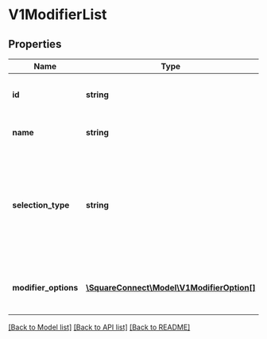 # V1ModifierList

## Properties
Name | Type | Description | Notes
------------ | ------------- | ------------- | -------------
**id** | **string** | The modifier list&#39;s unique ID. | [optional] 
**name** | **string** | The modifier list&#39;s name. | [optional] 
**selection_type** | **string** | Indicates whether MULTIPLE options or a SINGLE option from the modifier list can be applied to a single item. | [optional] 
**modifier_options** | [**\SquareConnect\Model\V1ModifierOption[]**](V1ModifierOption.md) | The options included in the modifier list. | [optional] 

[[Back to Model list]](../README.md#documentation-for-models) [[Back to API list]](../README.md#documentation-for-api-endpoints) [[Back to README]](../README.md)


